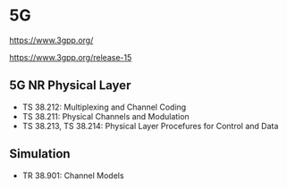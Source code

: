 # 5G
https://www.3gpp.org/

https://www.3gpp.org/release-15
## 5G NR Physical Layer
- TS 38.212: Multiplexing and Channel Coding
- TS 38.211: Physical Channels and Modulation
- TS 38.213, TS 38.214: Physical Layer Procefures for Control and Data

## Simulation
- TR 38.901: Channel Models